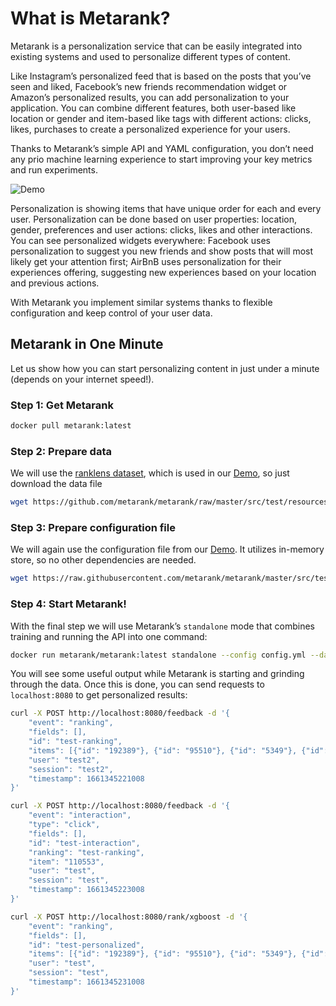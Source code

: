 # What is Metarank?

Metarank is a personalization service that can be easily integrated into existing systems and used to personalize different types of content. 

Like Instagram’s personalized feed that is based on the posts that you’ve seen and liked, Facebook’s new friends recommendation widget or Amazon’s personalized results, you can add personalization to your application. You can combine different features, both user-based like location or gender and item-based like tags with different actions: clicks, likes, purchases to create a personalized experience for your users.

Thanks to Metarank’s simple API and YAML configuration, you don’t need any prio machine learning experience to start improving your key metrics and run experiments.

![Demo](./img/demo.gif)

Personalization is showing items that have unique order for each and every user. Personalization can be done based on user properties: location, gender, preferences and user actions: clicks, likes and other interactions. You can see personalized widgets everywhere: Facebook uses personalization to suggest you new friends and show posts that will most likely get your attention first; AirBnB uses personalization for their experiences offering, suggesting new experiences based on your location and previous actions. 

With Metarank you implement similar systems thanks to flexible configuration and keep control of your user data.

## Metarank in One Minute

Let us show how you can start personalizing content in just under a minute (depends on your internet speed!). 

### Step 1: Get Metarank

```bash
docker pull metarank:latest
```

### Step 2: Prepare data

We will use the [ranklens dataset](https://github.com/metarank/ranklens), which is used in our [Demo](https://demo.metarank.ai), so just download the data file

```bash
wget https://github.com/metarank/metarank/raw/master/src/test/resources/ranklens/events/events.jsonl.gz
```

### Step 3: Prepare configuration file

We will again use the configuration file from our [Demo](https://demo.metarank.ai). It utilizes in-memory store, so no other dependencies are needed.


```bash
wget https://raw.githubusercontent.com/metarank/metarank/master/src/test/resources/ranklens/config.yml
```

### Step 4: Start Metarank!

With the final step we will use Metarank’s `standalone` mode that combines training and running the API into one command:

```bash
docker run metarank/metarank:latest standalone --config config.yml --data events.jsonl.gz
```

You will see some useful output while Metarank is starting and grinding through the data. Once this is done, you can send requests to `localhost:8080` to get personalized results:

```bash
curl -X POST http://localhost:8080/feedback -d '{
    "event": "ranking",
    "fields": [],
    "id": "test-ranking",
    "items": [{"id": "192389"}, {"id": "95510"}, {"id": "5349"}, {"id": "52722"}, {"id": "110553"}],
    "user": "test2",
    "session": "test2",
    "timestamp": 1661345221008
}'

curl -X POST http://localhost:8080/feedback -d '{
    "event": "interaction",
    "type": "click",
    "fields": [],
    "id": "test-interaction",
    "ranking": "test-ranking",
    "item": "110553",
    "user": "test",
    "session": "test",
    "timestamp": 1661345223008
}'

curl -X POST http://localhost:8080/rank/xgboost -d '{
    "event": "ranking",
    "fields": [],
    "id": "test-personalized",
    "items": [{"id": "192389"}, {"id": "95510"}, {"id": "5349"}, {"id": "52722"}, {"id": "110553"}],
    "user": "test",
    "session": "test",
    "timestamp": 1661345231008
}'
```